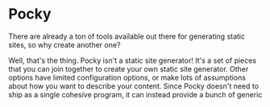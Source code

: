 # Pocky

There are already a ton of tools available out there for generating static sites, so why
create another one?

Well, that's the thing. Pocky isn't a static site generator! It's a set of pieces that you
can join together to create your own static site generator. Other options have limited
configuration options, or make lots of assumptions about how you want to describe your
content. Since Pocky doesn't need to ship as a single cohesive program, it can instead
provide a bunch of generic
